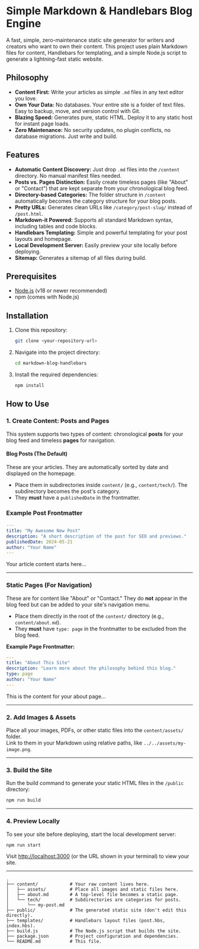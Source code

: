 # Simple Markdown & Handlebars Blog Engine

A fast, simple, zero-maintenance static site generator for writers and creators who want to own their content. This project uses plain Markdown files for content, Handlebars for templating, and a simple Node.js script to generate a lightning-fast static website.

## Philosophy

-   **Content First:** Write your articles as simple `.md` files in any text editor you love.
-   **Own Your Data:** No databases. Your entire site is a folder of text files. Easy to backup, move, and version control with Git.
-   **Blazing Speed:** Generates pure, static HTML. Deploy it to any static host for instant page loads.
-   **Zero Maintenance:** No security updates, no plugin conflicts, no database migrations. Just write and build.

## Features

-   **Automatic Content Discovery:** Just drop `.md` files into the `/content` directory. No manual manifest files needed.
-   **Posts vs. Pages Distinction:** Easily create timeless pages (like "About" or "Contact") that are kept separate from your chronological blog feed.
-   **Directory-based Categories:** The folder structure in `/content` automatically becomes the category structure for your blog posts.
-   **Pretty URLs:** Generates clean URLs like `/category/post-slug/` instead of `/post.html`.
-   **Markdown-it Powered:** Supports all standard Markdown syntax, including tables and code blocks.
-   **Handlebars Templating:** Simple and powerful templating for your post layouts and homepage.
-   **Local Development Server:** Easily preview your site locally before deploying.
-   **Sitemap:** Generates a sitemap of all files during build.

## Prerequisites

-   [Node.js](https://nodejs.org/) (v18 or newer recommended)
-   npm (comes with Node.js)

## Installation

1.  Clone this repository:
    ```bash
    git clone <your-repository-url>
    ```
2.  Navigate into the project directory:
    ```bash
    cd markdown-blog-handlebars
    ```
3.  Install the required dependencies:
    ```bash
    npm install
    ```

## How to Use

### 1. Create Content: Posts and Pages

This system supports two types of content: chronological **posts** for your blog feed and timeless **pages** for navigation.

#### Blog Posts (The Default)
These are your articles. They are automatically sorted by date and displayed on the homepage.
-   Place them in subdirectories inside `content/` (e.g., `content/tech/`). The subdirectory becomes the post's category.
-   They **must** have a `publishedDate` in the frontmatter.

### Example Post Frontmatter

```yaml
---
title: "My Awesome New Post"
description: "A short description of the post for SEO and previews."
publishedDate: 2024-05-21
author: "Your Name"
---
```

Your article content starts here...

---

### Static Pages (For Navigation)

These are for content like "About" or "Contact." They do **not** appear in the blog feed but can be added to your site's navigation menu.

- Place them directly in the root of the `content/` directory (e.g., `content/about.md`).
- They **must** have `type: page` in the frontmatter to be excluded from the blog feed.

**Example Page Frontmatter:**

```yaml
---
title: "About This Site"
description: "Learn more about the philosophy behind this blog."
type: page
author: "Your Name"
---
```

This is the content for your about page...

---

### 2. Add Images & Assets

Place all your images, PDFs, or other static files into the `content/assets/` folder.  
Link to them in your Markdown using relative paths, like `../../assets/my-image.png`.

---

### 3. Build the Site

Run the build command to generate your static HTML files in the `/public` directory:

```bash
npm run build
```

---

### 4. Preview Locally

To see your site before deploying, start the local development server:

```bash
npm run start
```

Visit [http://localhost:3000](http://localhost:3000) (or the URL shown in your terminal) to view your site.

---

```
.
├── content/            # Your raw content lives here.
│   ├── assets/         # Place all images and static files here.
│   ├── about.md        # A top-level file becomes a static page.
│   └── tech/           # Subdirectories are categories for posts.
│       └── my-post.md
├── public/             # The generated static site (don't edit this directly).
├── templates/          # Handlebars layout files (post.hbs, index.hbs).
├── build.js            # The Node.js script that builds the site.
├── package.json        # Project configuration and dependencies.
└── README.md           # This file.
```
